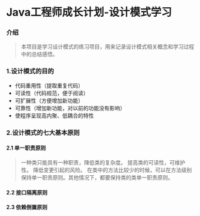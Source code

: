 # Java工程师成长计划-设计模式学习


### 介绍
>本项目是学习设计模式的练习项目，用来记录设计模式相关概念和学习过程中的总结感悟。


### 1.设计模式的目的

* 代码重用性（提取重复代码）
* 可读性（代码规范，便于阅读）
* 可扩展性（方便增加新功能）
* 可靠性（增加新功能，对以前的功能没有影响）
* 使程序呈现高内聚、低耦合的特性


### 2.设计模式的七大基本原则

#### 2.1 单一职责原则
>一种类只能具有一种职责，降低类的复杂度。
>提高类的可读性，可维护性。
>降低变更引起的风险。
>在类中的方法比较少的时候，可以在方法级别保持单一职责原则。其他情况下，都要保持类的类单一职责原则。

#### 2.2 接口隔离原则



#### 2.3 依赖倒置原则

